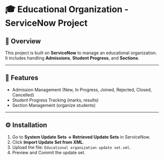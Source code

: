 # 🎓 Educational Organization - ServiceNow Project

## 📌 Overview
This project is built on **ServiceNow** to manage an educational organization.  
It includes handling **Admissions**, **Student Progress**, and **Sections**.  

---

## 🚀 Features
- Admission Management (New, In Progress, Joined, Rejected, Closed, Cancelled)  
- Student Progress Tracking (marks, results)  
- Section Management (organize students)  

---

## ⚙️ Installation
1. Go to **System Update Sets → Retrieved Update Sets** in ServiceNow.  
2. Click **Import Update Set from XML**.  
3. Upload the file: `Educational organization update set.xml`.  
4. Preview and Commit the update set.  
